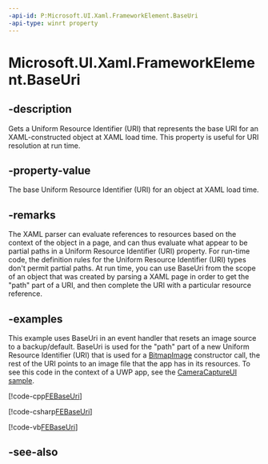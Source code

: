 ```yaml
---
-api-id: P:Microsoft.UI.Xaml.FrameworkElement.BaseUri
-api-type: winrt property
---
```


<!-- Property syntax
public Windows.Foundation.Uri BaseUri { get; }
-->

# Microsoft.UI.Xaml.FrameworkElement.BaseUri

## -description

Gets a Uniform Resource Identifier (URI) that represents the base URI for an XAML-constructed object at XAML load time. This property is useful for URI resolution at run time.

## -property-value

The base Uniform Resource Identifier (URI) for an object at XAML load time.

## -remarks

The XAML parser can evaluate references to resources based on the context of the object in a page, and can thus evaluate what appear to be partial paths in a Uniform Resource Identifier (URI) property. For run-time code, the definition rules for the Uniform Resource Identifier (URI) types don't permit partial paths. At run time, you can use BaseUri from the scope of an object that was created by parsing a XAML page in order to get the "path" part of a URI, and then complete the URI with a particular resource reference.

## -examples

This example uses BaseUri in an event handler that resets an image source to a backup/default. BaseUri is used for the "path" part of a new Uniform Resource Identifier (URI) that is used for a [BitmapImage](../microsoft.ui.xaml.media.imaging/bitmapimage.md) constructor call, the rest of the URI points to an image file that the app has in its resources. To see this code in the context of a UWP app, see the [CameraCaptureUI sample](https://github.com/microsoftarchive/msdn-code-gallery-microsoft/tree/master/Official%20Windows%20Platform%20Sample/CameraCaptureUI%20Sample).

[!code-cpp[FEBaseUri](../microsoft.ui.xaml/code/BaseElementEvents/cpp/PageWithAppBar.xaml.cpp#SnippetFEBaseUri)]

[!code-csharp[FEBaseUri](../microsoft.ui.xaml/code/BaseElementEvents/csharp/PageWithAppBar.xaml.cs#SnippetFEBaseUri)]

[!code-vb[FEBaseUri](../microsoft.ui.xaml/code/BaseElementEvents/vbnet/PageWithAppBar.xaml.vb#SnippetFEBaseUri)]

## -see-also
